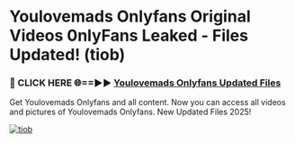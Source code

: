 # Youlovemads Onlyfans Original Videos 0nlyFans Leaked - Files Updated! (tiob)

<h3>🔴 CLICK HERE 🌐==►► <a href="https://tinyurl.com/2wckxsce" rel="nofollow">Youlovemads Onlyfans Updated Files</a></h3>

Get Youlovemads Onlyfans and all content. Now you can access all videos and pictures of Youlovemads Onlyfans. New Updated Files 2025!

[![tiob](https://i.imgur.com/AFduVYN.gif)](https://tinyurl.com/2wckxsce)
